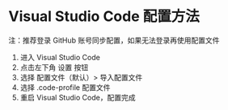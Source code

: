 # Visual Studio Code 配置方法

注：推荐登录 GitHub 账号同步配置，如果无法登录再使用配置文件

1. 进入 Visual Studio Code
2. 点击左下角 设置 按钮
3. 选择 配置文件（默认）> 导入配置文件
4. 选择 .code-profile 配置文件
5. 重启 Visual Studio Code，配置完成